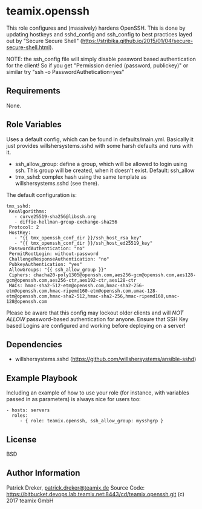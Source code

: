 teamix.openssh
==============

This role configures and (massively) hardens OpenSSH. This is done by updating hostkeys and sshd_config and ssh_config to best practices layed out by "Secure Secure Shell" (https://stribika.github.io/2015/01/04/secure-secure-shell.html).

NOTE: the ssh_config file will simply disable password based authentication for the client! So if you get "Permission denied (password, publickey)" or similar try "ssh -o PasswordAuthetication=yes"

Requirements
------------

None.

Role Variables
--------------

Uses a default config, which can be found in defaults/main.yml. Basically it just provides willshersystems.sshd with some harsh defaults and runs with it.
  * ssh_allow_group: define a group, which will be allowed to login using ssh. This group will be created, when it doesn't exist. Default: ssh_allow
  * tmx_sshd: complex hash using the same template as willshersystems.sshd (see there).

 The default configuration is:
 ```
 tmx_sshd:
  KexAlgorithms:
    - curve25519-sha256@libssh.org
    - diffie-hellman-group-exchange-sha256
  Protocol: 2
  HostKey:
    - "{{ tmx_openssh_conf_dir }}/ssh_host_rsa_key"
    - "{{ tmx_openssh_conf_dir }}/ssh_host_ed25519_key"
  PasswordAuthentication: "no"
  PermitRootLogin: without-password
  ChallengeResponseAuthentication: "no"
  PubkeyAuthentication: "yes"
  AllowGroups: "{{ ssh_allow_group }}"
  Ciphers: chacha20-poly1305@openssh.com,aes256-gcm@openssh.com,aes128-gcm@openssh.com,aes256-ctr,aes192-ctr,aes128-ctr
  MACs: hmac-sha2-512-etm@openssh.com,hmac-sha2-256-etm@openssh.com,hmac-ripemd160-etm@openssh.com,umac-128-etm@openssh.com,hmac-sha2-512,hmac-sha2-256,hmac-ripemd160,umac-128@openssh.com
```

Please be aware that this config may lockout older clients and will *NOT ALLOW* password-based authentication for anyone. Ensure that SSH Key based Logins are configured and working before deploying on a server!

Dependencies
------------

  * willshersystems.sshd (https://github.com/willshersystems/ansible-sshd)

Example Playbook
----------------

Including an example of how to use your role (for instance, with variables passed in as parameters) is always nice for users too:

    - hosts: servers
      roles:
         - { role: teamix.openssh, ssh_allow_group: mysshgrp }

License
-------

BSD

Author Information
------------------

Patrick Dreker, patrick.dreker@teamix.de
Source Code: https://bitbucket.devops.lab.teamix.net:8443/cd/teamix.openssh.git
(c) 2017 teamix GmbH
